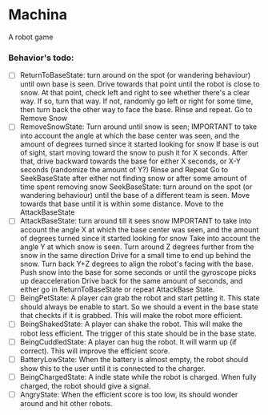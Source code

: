 # Machina

A robot game

### Behavior's todo:

- [ ] ReturnToBaseState: turn around on the spot (or wandering behaviour) until own base is seen.
  Drive towards that point until the robot is close to snow.
  At that point, check left and right to see whether there's a clear way.
   If so, turn that way. If not, randomly go left or right for some time, then turn back the other way to face the base.  Rinse and repeat. Go to Remove Snow
- [ ] RemoveSnowState: Turn around until snow is seen;
  IMPORTANT to take into account the angle at which the base center was seen, and the amount of degrees turned since it started looking for snow
   If base is out of sight, start moving toward the snow to push it for X seconds. After that, drive backward towards the base for either X seconds, or X-Y seconds (randomize the amount of Y?) Rinse and Repeat Go to SeekBaseState after either not finding snow or after some amount of time spent removing snow
  SeekBaseState: turn around on the spot (or wandering behaviour) until the base of a different team is seen. Move towards that base until it is within some distance. Move to the AttackBaseState
- [ ] AttackBaseState: turn around till it sees snow
  IMPORTANT to take into account the angle X at which the base center was seen, and the amount of degrees turned since it started looking for snow Take into account the angle Y at which snow is seen.
  Turn around Z degrees further from the snow in the same direction
  Drive for a small time to end up behind the snow.
  Turn back Y+Z degrees to align the robot's facing with the base.
  Push snow into the base for some seconds or until the gyroscope picks up deacceleration
  Drive back for the same amount of seconds, and either go in ReturnToBaseState or repeat AttackBase State.
- [ ] BeingPetState: A player can grab the robot and start petting it. This state should always be enable to start. So we should a event in the base state that checkts if it is grabbed. This will make the robot more efficient.
- [ ] BeingShakedState: A player can shake the robot. This will make the robot less efficient.  The trigger of this state should be in the base state.
- [ ] BeingCuddledState: A player can hug the robot. It will warm up (if correct). This will improve the efficient score.
- [ ] BatteryLowState: When the battery is almost empty, the robot should show this to the user until it is connected to the charger. 
- [ ] BeingChargedState: A indle state while the robot is charged. When fully charged, the robot should give a signal.
- [ ] AngryState: When the efficient score is too low, its should wonder around and hit other robots. 